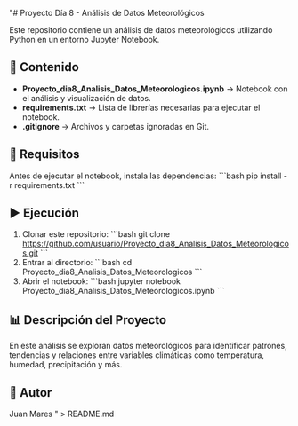"# Proyecto Día 8 - Análisis de Datos Meteorológicos

Este repositorio contiene un análisis de datos meteorológicos utilizando Python en un entorno Jupyter Notebook.

## 📂 Contenido
- **Proyecto_dia8_Analisis_Datos_Meteorologicos.ipynb** → Notebook con el análisis y visualización de datos.
- **requirements.txt** → Lista de librerías necesarias para ejecutar el notebook.
- **.gitignore** → Archivos y carpetas ignoradas en Git.

## 🚀 Requisitos
Antes de ejecutar el notebook, instala las dependencias:
\`\`\`bash
pip install -r requirements.txt
\`\`\`

## ▶️ Ejecución
1. Clonar este repositorio:
\`\`\`bash
git clone https://github.com/usuario/Proyecto_dia8_Analisis_Datos_Meteorologicos.git
\`\`\`
2. Entrar al directorio:
\`\`\`bash
cd Proyecto_dia8_Analisis_Datos_Meteorologicos
\`\`\`
3. Abrir el notebook:
\`\`\`bash
jupyter notebook Proyecto_dia8_Analisis_Datos_Meteorologicos.ipynb
\`\`\`

## 📊 Descripción del Proyecto
En este análisis se exploran datos meteorológicos para identificar patrones, tendencias y relaciones entre variables climáticas como temperatura, humedad, precipitación y más.

## 📝 Autor
Juan Mares
" > README.md
